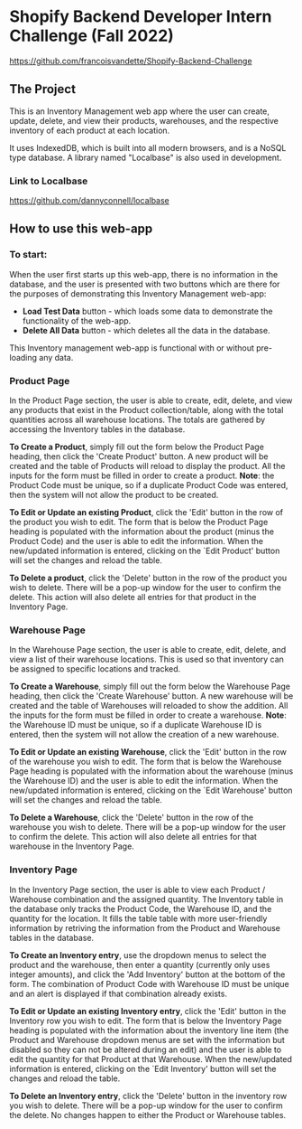 <h1>Shopify Backend Developer Intern Challenge (Fall 2022)</h1>

https://github.com/francoisvandette/Shopify-Backend-Challenge

<h2>The Project</h2>
  <p>This is an Inventory Management web app where the user can create, update, delete, and view their products, warehouses, and the respective inventory of each product at each location.</p>
  <p>It uses IndexedDB, which is built into all modern browsers, and is a NoSQL type database. A library named "Localbase" is also used in development.</p>
<h3>Link to Localbase</h3>
  <a href="https://github.com/dannyconnell/localbase">https://github.com/dannyconnell/localbase</a>
<h2>How to use this web-app</h2>
<h3>To start:</h3>
  <p>When the user first starts up this web-app, there is no information in the database, and the user is presented with two buttons which are there for the purposes of demonstrating this Inventory Management web-app:
    <ul>
      <li><b>Load Test Data</b> button - which loads some data to demonstrate the functionality of the web-app.</li>
      <li><b>Delete All Data</b> button - which deletes all the data in the database.</li>
    </ul>
    This Inventory management web-app is functional with or without pre-loading any data.
  </p>
<h3>Product Page</h3>
  <p>In the Product Page section, the user is able to create, edit, delete, and view any products that exist in the Product collection/table, along with the total quantities across all warehouse locations. The totals are gathered by accessing the Inventory tables in the database.</p>
  <p><b>To Create a Product</b>, simply fill out the form below the Product Page heading, then click the 'Create Product' button. A new product will be created and the table of Products will reload to display the product. All the inputs for the form must be filled in order to create a product. <b>Note</b>: the Product Code must be unique, so if a duplicate Product Code was entered, then the system will not allow the product to be created.</p>
  <p><b>To Edit or Update an existing Product</b>, click the 'Edit' button in the row of the product you wish to edit. The form that is below the Product Page heading is populated with the information about the product (minus the Product Code) and the user is able to edit the information. When the new/updated information is entered, clicking on the `Edit Product' button will set the changes and reload the table.</p>
  <p><b>To Delete a product</b>, click the 'Delete' button in the row of the product you wish to delete. There will be a pop-up window for the user to confirm the delete. This action will also delete all entries for that product in the Inventory Page.</p>
<h3>Warehouse Page</h3>
  <p>In the Warehouse Page section, the user is able to create, edit, delete, and view a list of their warehouse locations. This is used so that inventory can be assigned to specific locations and tracked.</p>
  <p><b>To Create a Warehouse</b>, simply fill out the form below the Warehouse Page heading, then click the 'Create Warehouse' button. A new warehouse will be created and the table of Warehouses will reloaded to show the addition. All the inputs for the form must be filled in order to create a warehouse. <b>Note</b>: the Warehouse ID must be unique, so if a duplicate Warehouse ID is entered, then the system will not allow the creation of a new warehouse.</p>
  <p><b>To Edit or Update an existing Warehouse</b>, click the 'Edit' button in the row of the warehouse you wish to edit. The form that is below the Warehouse Page heading is populated with the information about the warehouse (minus the Warehouse ID) and the user is able to edit the information. When the new/updated information is entered, clicking on the `Edit Warehouse' button will set the changes and reload the table.</p>
    <p><b>To Delete a Warehouse</b>, click the 'Delete' button in the row of the warehouse you wish to delete. There will be a pop-up window for the user to confirm the delete. This action will also delete all entries for that warehouse in the Inventory Page.</p>
<h3>Inventory Page</h3>
  <p>In the Inventory Page section, the user is able to view each Product / Warehouse combination and the assigned quantity. The Inventory table in the database only tracks the Product Code, the Warehouse ID, and the quantity for the location. It fills the table table with more user-friendly information by retriving the information from the Product and Warehouse tables in the database.</p>
  <p><b>To Create an Inventory entry</b>, use the dropdown menus to select the product and the warehouse, then enter a quantity (currently only uses integer amounts), and click the 'Add Inventory' button at the bottom of the form. The combination of Product Code with Warehouse ID must be unique and an alert is displayed if that combination already exists.</p>
  <p><b>To Edit or Update an existing Inventory entry</b>, click the 'Edit' button in the Inventory row you wish to edit. The form that is below the Inventory Page heading is populated with the information about the inventory line item (the Product and Warehouse dropdown menus are set with the information but disabled so they can not be altered during an edit) and the user is able to edit the quantity for that Product at that Warehouse. When the new/updated information is entered, clicking on the `Edit Inventory' button will set the changes and reload the table.</p>
  <p><b>To Delete an Inventory entry</b>, click the 'Delete' button in the inventory row you wish to delete. There will be a pop-up window for the user to confirm the delete. No changes happen to either the Product or Warehouse tables.</p>
